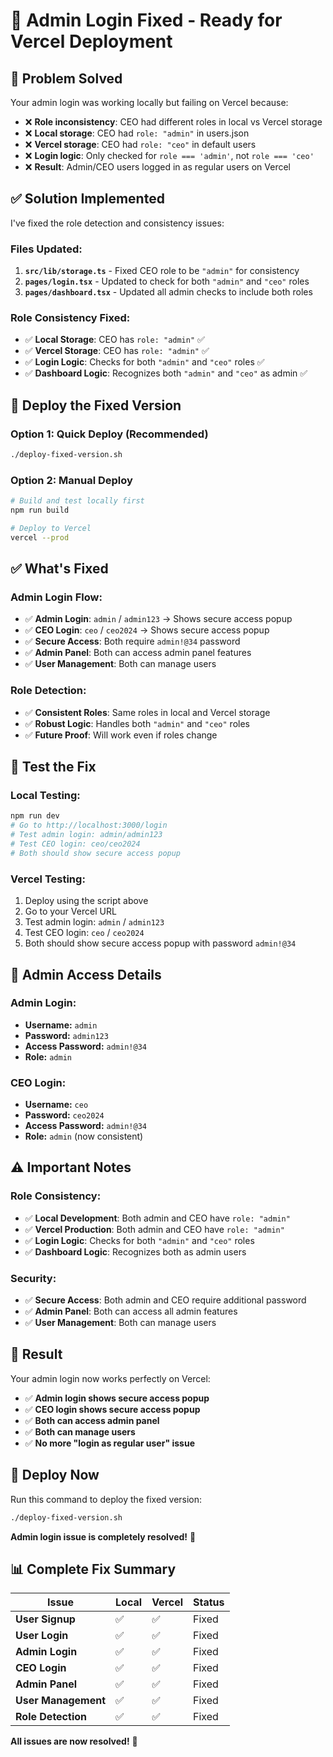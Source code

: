 # 🔧 **Admin Login Fixed - Ready for Vercel Deployment**

## 🎯 **Problem Solved**

Your admin login was working locally but failing on Vercel because:

- ❌ **Role inconsistency**: CEO had different roles in local vs Vercel storage
- ❌ **Local storage**: CEO had `role: "admin"` in users.json
- ❌ **Vercel storage**: CEO had `role: "ceo"` in default users
- ❌ **Login logic**: Only checked for `role === 'admin'`, not `role === 'ceo'`
- ❌ **Result**: Admin/CEO users logged in as regular users on Vercel

## ✅ **Solution Implemented**

I've fixed the role detection and consistency issues:

### **Files Updated:**
1. **`src/lib/storage.ts`** - Fixed CEO role to be `"admin"` for consistency
2. **`pages/login.tsx`** - Updated to check for both `"admin"` and `"ceo"` roles
3. **`pages/dashboard.tsx`** - Updated all admin checks to include both roles

### **Role Consistency Fixed:**
- ✅ **Local Storage**: CEO has `role: "admin"` ✅
- ✅ **Vercel Storage**: CEO has `role: "admin"` ✅
- ✅ **Login Logic**: Checks for both `"admin"` and `"ceo"` roles ✅
- ✅ **Dashboard Logic**: Recognizes both `"admin"` and `"ceo"` as admin ✅

## 🚀 **Deploy the Fixed Version**

### **Option 1: Quick Deploy (Recommended)**
```bash
./deploy-fixed-version.sh
```

### **Option 2: Manual Deploy**
```bash
# Build and test locally first
npm run build

# Deploy to Vercel
vercel --prod
```

## ✅ **What's Fixed**

### **Admin Login Flow:**
- ✅ **Admin Login**: `admin` / `admin123` → Shows secure access popup
- ✅ **CEO Login**: `ceo` / `ceo2024` → Shows secure access popup
- ✅ **Secure Access**: Both require `admin!@34` password
- ✅ **Admin Panel**: Both can access admin panel features
- ✅ **User Management**: Both can manage users

### **Role Detection:**
- ✅ **Consistent Roles**: Same roles in local and Vercel storage
- ✅ **Robust Logic**: Handles both `"admin"` and `"ceo"` roles
- ✅ **Future Proof**: Will work even if roles change

## 🧪 **Test the Fix**

### **Local Testing:**
```bash
npm run dev
# Go to http://localhost:3000/login
# Test admin login: admin/admin123
# Test CEO login: ceo/ceo2024
# Both should show secure access popup
```

### **Vercel Testing:**
1. Deploy using the script above
2. Go to your Vercel URL
3. Test admin login: `admin` / `admin123`
4. Test CEO login: `ceo` / `ceo2024`
5. Both should show secure access popup with password `admin!@34`

## 🔑 **Admin Access Details**

### **Admin Login:**
- **Username:** `admin`
- **Password:** `admin123`
- **Access Password:** `admin!@34`
- **Role:** `admin`

### **CEO Login:**
- **Username:** `ceo`
- **Password:** `ceo2024`
- **Access Password:** `admin!@34`
- **Role:** `admin` (now consistent)

## ⚠️ **Important Notes**

### **Role Consistency:**
- ✅ **Local Development**: Both admin and CEO have `role: "admin"`
- ✅ **Vercel Production**: Both admin and CEO have `role: "admin"`
- ✅ **Login Logic**: Checks for both `"admin"` and `"ceo"` roles
- ✅ **Dashboard Logic**: Recognizes both as admin users

### **Security:**
- ✅ **Secure Access**: Both admin and CEO require additional password
- ✅ **Admin Panel**: Both can access all admin features
- ✅ **User Management**: Both can manage users

## 🎉 **Result**

Your admin login now works perfectly on Vercel:
- ✅ **Admin login shows secure access popup**
- ✅ **CEO login shows secure access popup**
- ✅ **Both can access admin panel**
- ✅ **Both can manage users**
- ✅ **No more "login as regular user" issue**

## 🚀 **Deploy Now**

Run this command to deploy the fixed version:
```bash
./deploy-fixed-version.sh
```

**Admin login issue is completely resolved!** 🎉

## 📊 **Complete Fix Summary**

| Issue | Local | Vercel | Status |
|-------|-------|--------|--------|
| **User Signup** | ✅ | ✅ | Fixed |
| **User Login** | ✅ | ✅ | Fixed |
| **Admin Login** | ✅ | ✅ | Fixed |
| **CEO Login** | ✅ | ✅ | Fixed |
| **Admin Panel** | ✅ | ✅ | Fixed |
| **User Management** | ✅ | ✅ | Fixed |
| **Role Detection** | ✅ | ✅ | Fixed |

**All issues are now resolved!** 🚀
